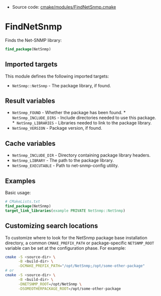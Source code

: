 <!-- This is auto-generated file. -->
* Source code: [cmake/modules/FindNetSnmp.cmake](https://github.com/petk/php-build-system/blob/master/cmake/cmake/modules/FindNetSnmp.cmake)

# FindNetSnmp

Finds the Net-SNMP library:

```cmake
find_package(NetSnmp)
```

## Imported targets

This module defines the following imported targets:

* `NetSnmp::NetSnmp` - The package library, if found.

## Result variables

* `NetSnmp_FOUND` - Whether the package has been found.
*` NetSnmp_INCLUDE_DIRS` - Include directories needed to use this package.
*` NetSnmp_LIBRARIES` - Libraries needed to link to the package library.
* `NetSnmp_VERSION` - Package version, if found.

## Cache variables

* `NetSnmp_INCLUDE_DIR` - Directory containing package library headers.
* `NetSnmp_LIBRARY` - The path to the package library.
* `NetSnmp_EXECUTABLE` - Path to net-snmp-config utility.

## Examples

Basic usage:

```cmake
# CMakeLists.txt
find_package(NetSnmp)
target_link_libraries(example PRIVATE NetSnmp::NetSnmp)
```

## Customizing search locations

To customize where to look for the NetSnmp package base
installation directory, a common `CMAKE_PREFIX_PATH` or
package-specific `NETSNMP_ROOT` variable can be set at
the configuration phase. For example:

```sh
cmake -S <source-dir> \
      -B <build-dir> \
      -DCMAKE_PREFIX_PATH="/opt/NetSnmp;/opt/some-other-package"
# or
cmake -S <source-dir> \
      -B <build-dir> \
      -DNETSNMP_ROOT=/opt/NetSnmp \
      -DSOMEOTHERPACKAGE_ROOT=/opt/some-other-package
```
